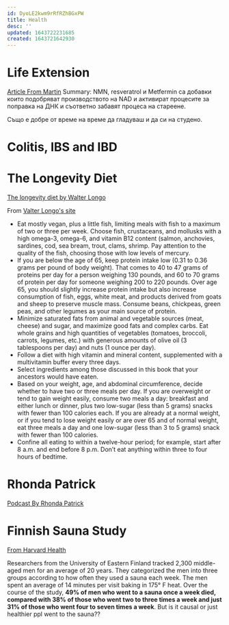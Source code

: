 ```yaml
---
id: DyoLE2kwm9rRfRZhBGxPW
title: Health
desc: ''
updated: 1643722231685
created: 1643721642930
---
```



# Life Extension
[Article From Martin](https://www.ncbi.nlm.nih.gov/pmc/articles/PMC7238909/)
Summary:
NMN, resveratrol и Metfermin са добавки които подобряват производството на NAD и активират процесите за поправка на ДНК и съответно забавят процеса на стареене.

Също е добре от време на време да гладуваш и да си на студено.


# Colitis, IBS and IBD


# The Longevity Diet
[The longevity diet by Walter Longo](https://www.amazon.com/Longevity-Diet-Discover-Activation-Regeneration/dp/0525534075)

From [Valter Longo's site](https://www.valterlongo.com/daily-longevity-diet-for-adults/)

* Eat mostly vegan, plus a little fish, limiting meals with fish to a maximum of two or three per week. Choose fish, crustaceans, and mollusks with a high omega-3, omega-6, and vitamin B12 content (salmon, anchovies, sardines, cod, sea bream, trout, clams, shrimp.  Pay attention to the quality of the fish, choosing those with low levels of mercury.
* If you are below the age of 65, keep protein intake low (0.31 to 0.36 grams per pound of body weight). That comes to 40 to 47 grams of proteins per day for a person weighing 130 pounds, and 60 to 70 grams of protein per day for someone weighing 200 to 220 pounds. Over age 65, you should slightly increase protein intake but also increase consumption of fish, eggs, white meat, and products derived from goats and sheep to preserve muscle mass. Consume beans, chickpeas, green peas, and other legumes as your main source of protein.
* Minimize saturated fats from animal and vegetable sources (meat, cheese) and sugar, and maximize good fats and complex carbs. Eat whole grains and high quantities of vegetables (tomatoes, broccoli, carrots, legumes, etc.) with generous amounts of olive oil (3 tablespoons per day) and nuts (1 ounce per day).
* Follow a diet with high vitamin and mineral content, supplemented with a multivitamin buffer every three days.
* Select ingredients among those discussed in this book that your ancestors would have eaten.
* Based on your weight, age, and abdominal circumference, decide whether to have two or three meals per day. If you are overweight or tend to gain weight easily, consume two meals a day: breakfast and either lunch or dinner, plus two low-sugar (less than 5 grams) snacks with fewer than 100 calories each. If you are already at a normal weight, or if you tend to lose weight easily or are over 65 and of normal weight, eat three meals a day and one low-sugar (less than 3 to 5 grams) snack with fewer than 100 calories.
* Confine all eating to within a twelve-hour period; for example, start after 8 a.m. and end before 8 p.m. Don’t eat anything within three to four hours of bedtime.

# Rhonda Patrick 
[Podcast By Rhonda Patrick](https://www.foundmyfitness.com/about-dr-rhonda-patrick)
# Finnish Sauna Study
[From Harvard Health](https://www.health.harvard.edu/blog/sauna-use-linked-longer-life-fewer-fatal-heart-problems-201502257755)

Researchers from the University of Eastern Finland tracked 2,300 middle-aged men for an average of 20 years. They categorized the men into three groups according to how often they used a sauna each week. The men spent an average of 14 minutes per visit baking in 175° F heat. Over the course of the study, __49% of men who went to a sauna once a week died, compared with 38% of those who went two to three times a week and just 31% of those who went four to seven times a week__.  But is it causal or just healthier ppl went to the sauna??


